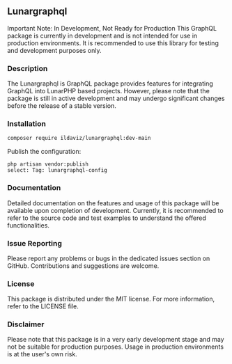 ## Lunargraphql
Important Note: In Development, Not Ready for Production
This GraphQL package is currently in development and is not intended for use in production environments. It is recommended to use this library for testing and development purposes only.

### Description
The Lunargraphql is GraphQL package provides features for integrating GraphQL into LunarPHP based projects. However, please note that the package is still in active development and may undergo significant changes before the release of a stable version.

### Installation
``` bash
composer require ildaviz/lunargraphql:dev-main
```

Publish the configuration:
```
php artisan vendor:publish
select: Tag: lunargraphql-config
```

### Documentation
Detailed documentation on the features and usage of this package will be available upon completion of development. Currently, it is recommended to refer to the source code and test examples to understand the offered functionalities.

### Issue Reporting
Please report any problems or bugs in the dedicated issues section on GitHub. Contributions and suggestions are welcome.

### License
This package is distributed under the MIT license. For more information, refer to the LICENSE file.

### Disclaimer
Please note that this package is in a very early development stage and may not be suitable for production purposes. Usage in production environments is at the user's own risk.
